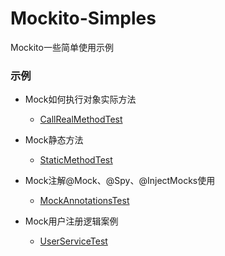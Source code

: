 # Mockito-Simples

Mockito一些简单使用示例


### 示例

+ Mock如何执行对象实际方法
    
    - [CallRealMethodTest](src/test/java/com/joker17/mockito/simples/CallRealMethodTest.java)
  
+ Mock静态方法
    
    - [StaticMethodTest](src/test/java/com/joker17/mockito/simples/StaticMethodTest.java)
    
+ Mock注解@Mock、@Spy、@InjectMocks使用
    
    - [MockAnnotationsTest](src/test/java/com/joker17/mockito/simples/MockAnnotationsTest.java)
  
+ Mock用户注册逻辑案例
    
    - [UserServiceTest](src/test/java/com/joker17/mockito/simples/UserServiceTest.java)
  